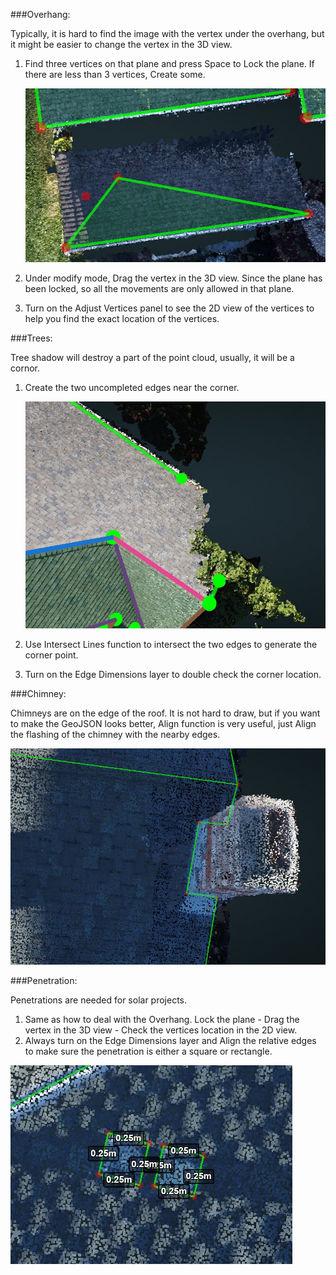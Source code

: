 ###Overhang:

Typically, it is hard to find the image with the vertex under the overhang, but it might be easier to change the vertex in the 3D view.

1. Find three vertices on that plane and press Space to Lock the plane. If there are less than 3 vertices, Create some.

   ![](/Images/1.jpg)

2. Under modify mode, Drag the vertex in the 3D view. Since the plane has been locked, so all the movements are only allowed in that plane.
3. Turn on the Adjust Vertices panel to see the 2D view of the vertices to help you find the exact location of the vertices.

###Trees:

Tree shadow will destroy a part of the point cloud, usually, it will be a cornor.

1. Create the two uncompleted edges near the corner.

   ![](/Images/2.jpg)

2. Use Intersect Lines function to intersect the two edges to generate the corner point.
3. Turn on the Edge Dimensions layer to double check the corner location.

###Chimney:

Chimneys are on the edge of the roof. It is not hard to draw, but if you want to make the GeoJSON looks better, Align function is very useful, just Align the flashing of the chimney with the nearby edges. 
 
![](/Images/3.jpg)

###Penetration:

Penetrations are needed for solar projects.

1. Same as how to deal with the Overhang. Lock the plane - Drag the vertex in the 3D view - Check the vertices location in the 2D view.
2. Always turn on the Edge Dimensions layer and Align the relative edges to make sure the penetration is either a square or rectangle.

![](/Images/4.jpg)



